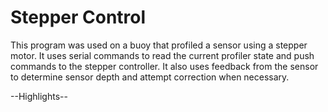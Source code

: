 Stepper Control
================

This program was used on a buoy that profiled a sensor using a stepper motor. It uses serial commands to read the current profiler state and push commands to the stepper controller. It also uses feedback from the sensor to determine sensor depth and attempt correction when necessary. 

--Highlights--





